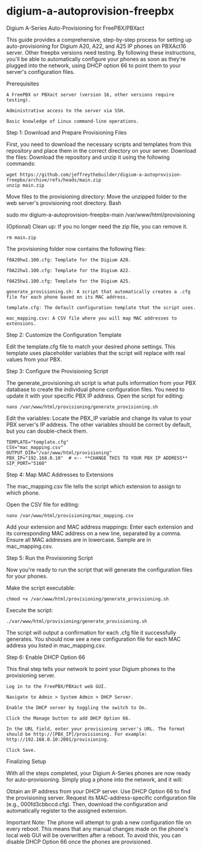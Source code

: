 # digium-a-autoprovision-freepbx
Digium A-Series Auto-Provisioning for FreePBX/PBXact

This guide provides a comprehensive, step-by-step process for setting up auto-provisioning for Digium A20, A22, and A25 IP phones on PBXAct16 server. Other freepbx versions need testing. By following these instructions, you'll be able to automatically configure your phones as soon as they're plugged into the network, using DHCP option 66 to point them to your server's configuration files.

Prerequisites

    A FreePBX or PBXact server (version 16, other versions require testing).

    Administrative access to the server via SSH.

    Basic knowledge of Linux command-line operations.

Step 1: Download and Prepare Provisioning Files

First, you need to download the necessary scripts and templates from this repository and place them in the correct directory on your server.
Download the files:
Download the repository and unzip it using the following commands:
    
    wget https://github.com/jeffreythebuilder/digium-a-autoprovision-freepbx/archive/refs/heads/main.zip
    unzip main.zip

Move files to the provisioning directory:
Move the unzipped folder to the web server's provisioning root directory.
Bash

sudo mv digium-a-autoprovision-freepbx-main /var/www/html/provisioning

(Optional) Clean up:
If you no longer need the zip file, you can remove it.

    rm main.zip

The provisioning folder now contains the following files:

    f0A20hw1.100.cfg: Template for the Digium A20.

    f0A22hw1.100.cfg: Template for the Digium A22.

    f0A25hw1.100.cfg: Template for the Digium A25.

    generate_provisioning.sh: A script that automatically creates a .cfg file for each phone based on its MAC address.

    template.cfg: The default configuration template that the script uses.

    mac_mapping.csv: A CSV file where you will map MAC addresses to extensions.

Step 2: Customize the Configuration Template

Edit the template.cfg file to match your desired phone settings. This template uses placeholder variables that the script will replace with real values from your PBX.

Step 3: Configure the Provisioning Script

The generate_provisioning.sh script is what pulls information from your PBX database to create the individual phone configuration files. You need to update it with your specific PBX IP address.
Open the script for editing:

    nano /var/www/html/provisioning/generate_provisioning.sh

Edit the variables:
Locate the PBX_IP variable and change its value to your PBX server's IP address. The other variables should be correct by default, but you can double-check them.

    TEMPLATE="template.cfg"
    CSV="mac_mapping.csv"
    OUTPUT_DIR="/var/www/html/provisioning"
    PBX_IP="192.168.0.10"  # <-- **CHANGE THIS TO YOUR PBX IP ADDRESS**
    SIP_PORT="5160"

Step 4: Map MAC Addresses to Extensions

The mac_mapping.csv file tells the script which extension to assign to which phone.

Open the CSV file for editing:
    
    nano /var/www/html/provisioning/mac_mapping.csv

Add your extension and MAC address mappings:
Enter each extension and its corresponding MAC address on a new line, separated by a comma. Ensure all MAC addresses are in lowercase. Sample are in mac_mapping.csv.

Step 5: Run the Provisioning Script

Now you're ready to run the script that will generate the configuration files for your phones.

Make the script executable:

    chmod +x /var/www/html/provisioning/generate_provisioning.sh

Execute the script:

    ./var/www/html/provisioning/generate_provisioning.sh

The script will output a confirmation for each .cfg file it successfully generates. You should now see a new configuration file for each MAC address you listed in mac_mapping.csv.

Step 6: Enable DHCP Option 66

This final step tells your network to point your Digium phones to the provisioning server.

    Log in to the FreePBX/PBXact web GUI.

    Navigate to Admin > System Admin > DHCP Server.

    Enable the DHCP server by toggling the switch to On.

    Click the Manage button to add DHCP Option 66.

    In the URL field, enter your provisioning server's URL. The format should be http://[PBX_IP]/provisioning. For example: http://192.168.0.10:2001/provisioning.

    Click Save.

Finalizing Setup

With all the steps completed, your Digium A-Series phones are now ready for auto-provisioning. Simply plug a phone into the network, and it will:

Obtain an IP address from your DHCP server. Use DHCP Option 66 to find the provisioning server. Request its MAC-address-specific configuration file (e.g., 000fd3cbbccd.cfg). Then, download the configuration and automatically register to the assigned extension.

Important Note: The phone will attempt to grab a new configuration file on every reboot. This means that any manual changes made on the phone's local web GUI will be overwritten after a reboot. To avoid this, you can disable DHCP Option 66 once the phones are provisioned.

